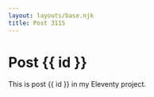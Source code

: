 ```yaml
---
layout: layouts/base.njk
title: Post 3115
---
```


# Post {{ id }}

This is post {{ id }} in my Eleventy project.
